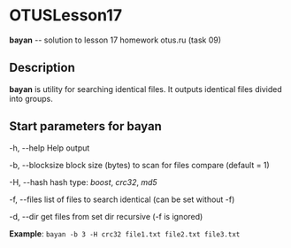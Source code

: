 # OTUSLesson17
**bayan** -- solution to lesson 17 homework otus.ru (task 09)



## Description

**bayan** is utility for searching identical files. It outputs identical files divided into groups. 



## Start parameters for bayan

-h, --help			Help output

-b, --blocksize	block size (bytes) to scan for files compare (default = 1)

-H, --hash			hash type: *boost*, *crc32*, *md5*

-f, --files				list  of files to search identical (can be set without -f)

-d,  --dir				get files from set dir recursive (-f is ignored)

**Example**: `bayan -b 3 -H crc32 file1.txt file2.txt file3.txt `